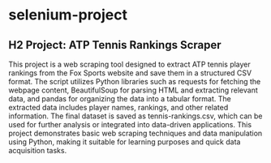 # selenium-project


## H2 Project: ATP Tennis Rankings Scraper
This project is a web scraping tool designed to extract ATP tennis player rankings from the Fox Sports website and save them in a structured CSV format. The script utilizes Python libraries such as requests for fetching the webpage content, BeautifulSoup for parsing HTML and extracting relevant data, and pandas for organizing the data into a tabular format. The extracted data includes player names, rankings, and other related information. The final dataset is saved as tennis-rankings.csv, which can be used for further analysis or integrated into data-driven applications. This project demonstrates basic web scraping techniques and data manipulation using Python, making it suitable for learning purposes and quick data acquisition tasks.

